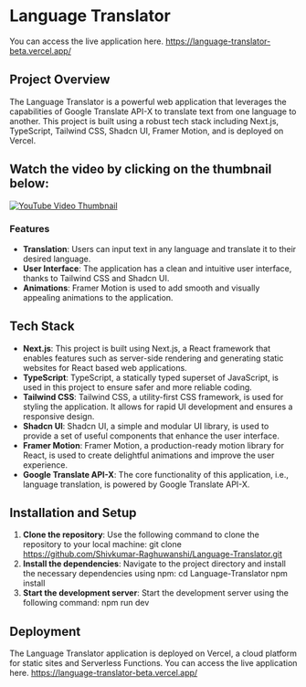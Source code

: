 # Language Translator
You can access the live application here. https://language-translator-beta.vercel.app/

## Project Overview

The Language Translator is a powerful web application that leverages the capabilities of Google Translate API-X to translate text from one language to another. This project is built using a robust tech stack including Next.js, TypeScript, Tailwind CSS, Shadcn UI, Framer Motion, and is deployed on Vercel.

## Watch the video by clicking on the thumbnail below:

[![YouTube Video Thumbnail](https://img.youtube.com/vi/A9YZ08L-uXQ/maxresdefault.jpg)](https://www.youtube.com/embed/A9YZ08L-uXQ?si=KQxWCoXnzPyri4YL)

### Features

- **Translation**: Users can input text in any language and translate it to their desired language.
- **User Interface**: The application has a clean and intuitive user interface, thanks to Tailwind CSS and Shadcn UI.
- **Animations**: Framer Motion is used to add smooth and visually appealing animations to the application.

## Tech Stack

- **Next.js**: This project is built using Next.js, a React framework that enables features such as server-side rendering and generating static websites for React based web applications.
- **TypeScript**: TypeScript, a statically typed superset of JavaScript, is used in this project to ensure safer and more reliable coding.
- **Tailwind CSS**: Tailwind CSS, a utility-first CSS framework, is used for styling the application. It allows for rapid UI development and ensures a responsive design.
- **Shadcn UI**: Shadcn UI, a simple and modular UI library, is used to provide a set of useful components that enhance the user interface.
- **Framer Motion**: Framer Motion, a production-ready motion library for React, is used to create delightful animations and improve the user experience.
- **Google Translate API-X**: The core functionality of this application, i.e., language translation, is powered by Google Translate API-X.

## Installation and Setup

1. **Clone the repository**: Use the following command to clone the repository to your local machine:
   git clone https://github.com/Shivkumar-Raghuwanshi/Language-Translator.git
2. **Install the dependencies**: Navigate to the project directory and install the necessary dependencies using npm:
   cd Language-Translator npm install
3. **Start the development server**: Start the development server using the following command:
   npm run dev

## Deployment

The Language Translator application is deployed on Vercel, a cloud platform for static sites and Serverless Functions. You can access the live application here.
https://language-translator-beta.vercel.app/



  

